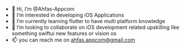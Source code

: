 - 👋 Hi, I’m @Ahfas-Appcom
- 👀 I’m interested in developing iOS Applications
- 🌱 I’m currently learning flutter to have multi platform knowledge
- 💞️ I’m looking to collaborate on iOS development related upskilling like something swiftui new features or vision os
- 📫 you can reach me on ahfas.appcom@gmail.com

<!---
Ahfas-Appcom/Ahfas-Appcom is a ✨ special ✨ repository because its `README.md` (this file) appears on your GitHub profile.
You can click the Preview link to take a look at your changes.
--->
